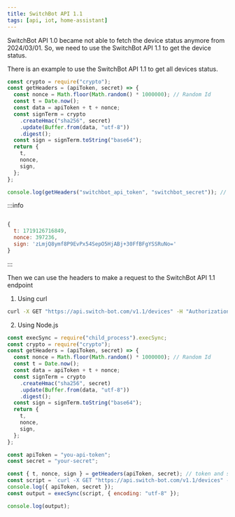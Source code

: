 ```yaml
---
title: SwitchBot API 1.1
tags: [api, iot, home-assistant]
---
```


SwitchBot API 1.0 became not able to fetch the device status anymore from 2024/03/01. So, we need to use the SwitchBot API 1.1 to get the device status.

There is an example to use the SwitchBot API 1.1 to get all devices status.

```javascript
const crypto = require("crypto");
const getHeaders = (apiToken, secret) => {
  const nonce = Math.floor(Math.random() * 1000000); // Random Id
  const t = Date.now();
  const data = apiToken + t + nonce;
  const signTerm = crypto
    .createHmac("sha256", secret)
    .update(Buffer.from(data, "utf-8"))
    .digest();
  const sign = signTerm.toString("base64");
  return {
    t,
    nonce,
    sign,
  };
};

console.log(getHeaders("switchbot_api_token", "switchbot_secret")); // token and secret available in the SwitchBot Mobile APP
```

:::info

```javascript title="Output"

{
  t: 1719126716849,
  nonce: 397236,
  sign: 'zLmjQ8ymf8P9EvPx54SepO5HjABj+30FfBFgYSSRuNo='
}

```

:::

Then we can use the headers to make a request to the SwitchBot API 1.1 endpoint

1. Using curl

```bash title="Get all devices status"
curl -X GET "https://api.switch-bot.com/v1.1/devices" -H "Authorization: Bearer <your-api-token>" -H "Content-Type: application/json" -H "sign: <from-above-sign>" -H "t: <from-above-t>" -H "nonce: <from-above-nonce>"  | python3 -m json.tool
```

2. Using Node.js

```javascript
const execSync = require("child_process").execSync;
const crypto = require("crypto");
const getHeaders = (apiToken, secret) => {
  const nonce = Math.floor(Math.random() * 1000000); // Random Id
  const t = Date.now();
  const data = apiToken + t + nonce;
  const signTerm = crypto
    .createHmac("sha256", secret)
    .update(Buffer.from(data, "utf-8"))
    .digest();
  const sign = signTerm.toString("base64");
  return {
    t,
    nonce,
    sign,
  };
};

const apiToken = "you-api-token";
const secret = "your-secret";

const { t, nonce, sign } = getHeaders(apiToken, secret); // token and secret available in the SwitchBot Mobile APP
const script = `curl -X GET "https://api.switch-bot.com/v1.1/devices" -H "Authorization: Bearer ${apiToken}" -H "Content-Type: application/json" -H "sign: ${sign}" -H "t: ${t}" -H "nonce: ${nonce}" `;
console.log({ apiToken, secret });
const output = execSync(script, { encoding: "utf-8" });

console.log(output);
```
